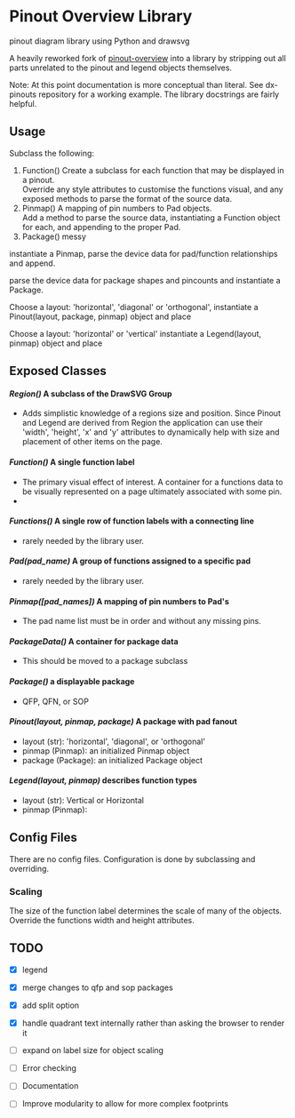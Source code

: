 
# Pinout Overview Library

pinout diagram library using Python and drawsvg

A heavily reworked fork of [pinout-overview](https://github.com/Tengo10/pinout-overview) into a library by
stripping out all parts unrelated to the pinout and legend objects themselves.

Note:  At this point documentation is more conceptual than literal.  See
dx-pinouts repository for a working example.  The library docstrings are 
fairly helpful.

## Usage

Subclass the following: 
1. Function() Create a subclass for each function that may be displayed in a pinout.  
Override any style attributes to customise the functions visual, and any 
exposed methods to parse the format of the source data.
2. Pinmap() A mapping of pin numbers to Pad objects.  
Add a method to parse the source data, instantiating a Function object for each, and
appending to the proper Pad.
3. Package() messy 

instantiate a Pinmap, parse the device data for pad/function relationships and append.

parse the device data for package shapes and pincounts and instantiate a Package.

Choose a layout: 'horizontal', 'diagonal' or 'orthogonal',
instantiate a Pinout(layout, package, pinmap) object and place

Choose a layout: 'horizontal' or 'vertical'
instantiate a Legend(layout, pinmap) object and place

## Exposed Classes

#### _Region()_ A subclass of the DrawSVG Group
* Adds simplistic
knowledge of a regions size and position.  Since Pinout and Legend are derived from
Region the application can use their 'width', 'height', 'x' and 'y' attributes
to dynamically help with size and placement of other items on the page. 

#### _Function()_ A single function label
* The primary visual effect of interest.  A container for a functions data
to be visually represented on a page ultimately associated with some pin.
* 
#### _Functions()_ A single row of function labels with a connecting line
* rarely needed by the library user.

#### _Pad(pad_name)_ A group of functions assigned to a specific pad
* rarely needed by the library user.

#### _Pinmap([pad_names])_ A mapping of pin numbers to Pad's
* The pad name list must be in order and without any missing pins.

#### _PackageData()_ A container for package data
* This should be moved to a package subclass

#### _Package()_ a displayable package
* QFP, QFN, or SOP

#### _Pinout(layout, pinmap, package)_ A package with pad fanout
* layout (str): 'horizontal', 'diagonal', or 'orthogonal'
* pinmap (Pinmap): an initialized Pinmap object
* package (Package): an initialized Package object

#### _Legend(layout, pinmap)_ describes function types
* layout (str): Vertical or Horizontal
* pinmap (Pinmap):

## Config Files

There are no config files.  Configuration is done by subclassing and overriding.

### Scaling
The size of the function label determines the scale of many of the objects.
Override the functions width and height attributes.

## TODO
- [x] legend
- [x] merge changes to qfp and sop packages
- [x] add split option
- [x] handle quadrant text internally rather than asking the browser to render it
- [ ] expand on label size for object scaling

- [ ] Error checking
- [ ] Documentation
- [ ] Improve modularity to allow for more complex footprints
